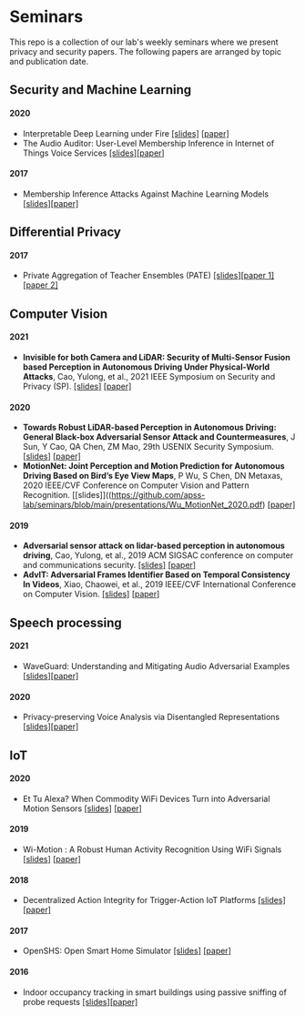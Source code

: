 # Seminars
This repo is a collection of our lab's weekly seminars where we present privacy and security papers.
The following papers are arranged by topic and publication date.

## Security and Machine Learning

#### 2020 
* Interpretable Deep Learning under Fire [[slides]](https://github.com/apss-lab/seminars/blob/main/presentations/zhang_InterpretableDeepLearning_2020.pdf) [[paper]](https://www.usenix.org/conference/usenixsecurity20/presentation/zhang-xinyang)
* The Audio Auditor: User-Level Membership Inference in Internet of Things Voice Services [[slides]](https://github.com/apss-lab/seminars/blob/main/presentations/Miao_audioauditor_2020.pdf)[[paper]](https://arxiv.org/abs/1905.07082)

#### 2017
* Membership Inference Attacks Against Machine Learning Models [[slides]](https://github.com/apss-lab/seminars/blob/main/presentations/Shokri_membershipattack_2017.pdf)[[paper]](https://ieeexplore.ieee.org/document/7958568)


## Differential Privacy
#### 2017 
* Private Aggregation of Teacher Ensembles (PATE) [[slides]](https://github.com/apss-lab/seminars/blob/main/presentations/Papernot_pate_2017.pdf)[[paper 1]](https://arxiv.org/pdf/1610.05755.pdf) [[paper 2]](https://openreview.net/pdf?id=rkZB1XbRZ)

## Computer Vision

#### 2021 

* **Invisible for both Camera and LiDAR: Security of Multi-Sensor Fusion based Perception in Autonomous Driving Under Physical-World Attacks**, Cao, Yulong, et al., 2021 IEEE Symposium on Security and Privacy (SP). [[slides]](https://github.com/apss-lab/seminars/blob/main/presentations/Fang_InvisibleCamLIDAR_2021.pdf) [[paper]](https://arxiv.org/abs/2106.09249)

#### 2020
* **Towards Robust LiDAR-based Perception in Autonomous Driving: General Black-box Adversarial Sensor Attack and Countermeasures**, J Sun, Y Cao, QA Chen, ZM Mao, 29th USENIX Security Symposium.  [[slides]](https://github.com/apss-lab/seminars/blob/main/presentations/Sun_TowardsRobustLIDAR_2020.pdf) [[paper]](https://www.usenix.org/conference/usenixsecurity20/presentation/sun)
* **MotionNet: Joint Perception and Motion Prediction for Autonomous Driving Based on Bird’s Eye View Maps**, P Wu, S Chen, DN Metaxas, 2020 IEEE/CVF Conference on Computer Vision and Pattern Recognition. [[slides]]((https://github.com/apss-lab/seminars/blob/main/presentations/Wu_MotionNet_2020.pdf) [[paper]](https://openaccess.thecvf.com/content_CVPR_2020/papers/Wu_MotionNet_Joint_Perception_and_Motion_Prediction_for_Autonomous_Driving_Based_CVPR_2020_paper.pdf)

#### 2019
* **Adversarial sensor attack on lidar-based perception in autonomous driving**, Cao, Yulong, et al., 2019 ACM SIGSAC conference on computer and communications security. [[slides]](https://github.com/apss-lab/seminars/blob/main/presentations/Cao_AdvSensAtt_2019.pdf) [[paper]](https://dl.acm.org/doi/pdf/10.1145/3319535.3339815)
* **AdvIT: Adversarial Frames Identifier Based on Temporal Consistency In Videos**, Xiao, Chaowei, et al., 2019 IEEE/CVF International Conference on Computer Vision. [[slides]](https://github.com/apss-lab/seminars/blob/main/presentations/Xiao_AdvIT_2019.pdf) [[paper]](https://openaccess.thecvf.com/content_ICCV_2019/papers/Xiao_AdvIT_Adversarial_Frames_Identifier_Based_on_Temporal_Consistency_in_Videos_ICCV_2019_paper.pdf)


## Speech processing
#### 2021
* WaveGuard: Understanding and Mitigating Audio Adversarial Examples [[slides]](https://github.com/apss-lab/seminars/blob/main/presentations/Hussein_waveguard_2021.pdf)[[paper]](https://www.usenix.org/system/files/sec21fall-hussain.pdf)

#### 2020
* Privacy-preserving Voice Analysis via Disentangled Representations [[slides]](https://github.com/apss-lab/seminars/blob/main/presentations/Fernandes_voicedisantenglement_2020.pdf)[[paper]](https://dl.acm.org/doi/10.1145/3411495.3421355)

## IoT
#### 2020 
* Et Tu Alexa? When Commodity WiFi Devices Turn into Adversarial Motion Sensors [[slides]](https://github.com/apss-lab/seminars/blob/main/presentations/Zhu_etualexa_2020.pdf) [[paper]](https://www.ndss-symposium.org/ndss-paper/et-tu-alexa-when-commodity-wifi-devices-turn-into-adversarial-motion-sensors/)
#### 2019
* Wi-Motion : A Robust Human Activity Recognition Using WiFi Signals [[slides]](https://github.com/apss-lab/seminars/blob/main/presentations/Li_wimotion_2019.pdf)
[[paper]](https://ieeexplore.ieee.org/document/8873550)
#### 2018
* Decentralized Action Integrity for Trigger-Action IoT Platforms [[slides]](https://github.com/apss-lab/seminars/blob/main/presentations/Fernandes_actionintegrity_2018.pdf) [[paper]](https://par.nsf.gov/servlets/purl/10067372#:~:text=We%20introduce%20Decentralized%20Action%20Integrity,set%20of%20trigger%2Daction%20rules.) 
#### 2017
* OpenSHS: Open Smart Home Simulator [[slides]](https://github.com/apss-lab/seminars/blob/main/presentations/Alshammari_opensh_2017.pdf) [[paper]](mdpi.com/1424-8220/17/5/1003/htm)
#### 2016
* Indoor occupancy tracking in smart buildings using passive sniffing of probe requests [[slides]](https://github.com/apss-lab/seminars/blob/main/presentations/Vattapparamban_indooroccupancytracking_2016.pdf)[[paper]](https://ieeexplore.ieee.org/document/7503761)

